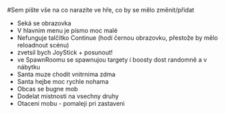 #Sem pište vše na co narazíte ve hře, co by se mělo změnit/přidat

- Seká se obrazovka
- V hlavním menu je písmo moc malé
- Nefunguje talčítko Continue (hodí černou obrazovku, přestože by mělo reloadnout scénu)
- zvetsil bych JoyStick + posunout!
- ve SpawnRoomu se spawnujou targety i boosty dost randomně a v nábytku
- Santa muze chodit vnitrnima zdma
- Santa hejbe moc rychle nohama
- Obcas se bugne mob
- Dodelat mistnosti na vsechny druhy
- Otaceni mobu - pomaleji pri zastaveni

